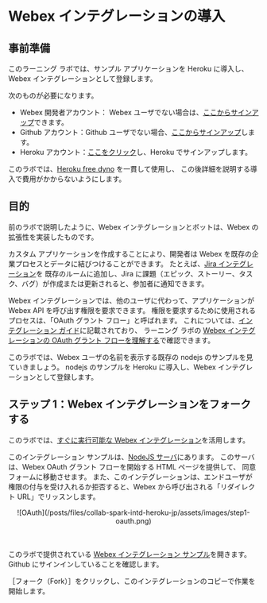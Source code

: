 # Webex インテグレーションの導入


## 事前準備

このラーニング ラボでは、サンプル アプリケーションを Heroku に導入し、Webex インテグレーションとして登録します。

次のものが必要になります。
- Webex 開発者アカウント：
Webex ユーザでない場合は、[ここからサインアップ](https://support.ciscospark.com/customer/en/portal/articles/1766488-sign-up-for-the-cisco-spark-app)できます。
- Github アカウント：Github ユーザでない場合、[ここからサインアップ](https://github.com/join)します。
- Heroku アカウント：[ここをクリック](https://signup.heroku.com)し、Heroku でサインアップします。

このラボでは、[Heroku free dyno](https://devcenter.heroku.com/articles/free-dyno-hours) を一貫して使用し、
この後詳細を説明する導入で費用がかからないようにします。


## 目的

前のラボで説明したように、Webex インテグレーションとボットは、Webex の拡張性を実装したものです。

カスタム アプリケーションを作成することにより、開発者は Webex を既存の企業プロセスとデータに結びつけることができます。
たとえば、[Jira インテグレーション](https://depot.ciscospark.com/integrations/jira-cisco-systems-7274)を
既存のルームに追加し、Jira に課題（エピック、ストーリー、タスク、バグ）が作成または更新されると、参加者に通知できます。

Webex インテグレーションでは、他のユーザに代わって、アプリケーションが Webex API を呼び出す権限を要求できます。
権限を要求するために使用されるプロセスは、「OAuth グラント フロー」と呼ばれます。
これについては、[インテグレーション ガイド](https://developer.ciscospark.com/authentication.html)に記載されており、
ラーニング ラボの [Webex インテグレーションの OAuth グラント フローを理解する](https://learninglabs.cisco.com/labs/collab-spark-auth/step/1)で確認できます。

このラボでは、Webex ユーザの名前を表示する既存の nodejs のサンプルを見ていきましょう。
nodejs のサンプルを Heroku に導入し、Webex インテグレーションとして登録します。


## ステップ 1：Webex インテグレーションをフォークする

このラボでは、[すぐに実行可能な Webex インテグレーション](https://github.com/CiscoDevNet/spark-integration-sample)を活用します。

このインテグレーション サンプルは、[NodeJS サーバ](https://github.com/CiscoDevNet/spark-integration-sample/blob/master/server.js#L35)にあります。
このサーバは、Webex OAuth グラント フローを開始する HTML ページを提供して、
同意フォームに移動させます。
また、このインテグレーションは、エンドユーザが権限の付与を受け入れるか拒否すると、Webex から呼び出される「リダイレクト URL」でリッスンします。

<div align="center">![OAuth](/posts/files/collab-spark-intd-heroku-jp/assets/images/step1-oauth.png)</div><br/><br/>


このラボで提供されている [Webex インテグレーション サンプル](https://github.com/CiscoDevNet/spark-integration-sample)を開きます。Github にサインインしていることを確認します。

［フォーク（Fork）］をクリックし、このインテグレーションのコピーで作業を開始します。
